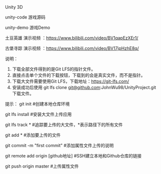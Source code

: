 Unity 3D

unity-code	游戏源码

unity-demo	游戏Demo

土豆英雄 演示视频 ：https://www.bilibili.com/video/BV1qapEzXEr1/

古堡寻踪 演示视频 ：https://www.bilibili.com/video/BV17jpHzhE8q/

说明：
1. 下载全部文件得到的是Git LFS的指针文件。
2. 直接点击单个文件的下载按钮，下载到的会是真实文件，而不是指针。
3. 下载大文件需要使用Git LFS，下载地址：https://git-lfs.com/
4. 安装成功后使用 git lfs clone git@github.com:JohnWu98/UnityProject.git 下载文件。

提示：
git init #创建本地仓库环境

git lfs install #安装大文件上传应用

git lfs track * #追踪要上传的大文件，*表示路径下的所有文件


git add * #添加要上传的文件

git commit -m "first commit" #添加属性文件上传的说明

git remote add origin [github地址] #SSH建立本地和Github仓库的链接

git push origin master #上传属性文件

